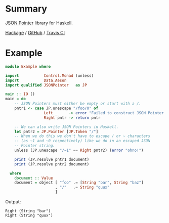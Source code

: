# Summary

[JSON Pointer](http://tools.ietf.org/html/rfc6901) library for Haskell.

[Hackage](https://hackage.haskell.org/package/hjsonpointer) / [GitHub](https://github.com/seagreen/hjsonpointer) / [Travis CI](https://travis-ci.org/seagreen/hjsonpointer)

# Example

```haskell
module Example where

import           Control.Monad (unless)
import           Data.Aeson
import qualified JSONPointer   as JP

main :: IO ()
main = do
    -- JSON Pointers must either be empty or start with a /.
    pntr1 <- case JP.unescape "/foo/0" of
                 Left _     -> error "Failed to construct JSON Pointer."
                 Right pntr -> return pntr

    -- We can also write JSON Pointers in Haskell.
    let pntr2 = JP.Pointer [JP.Token "/"]
    -- When we do this we don't have to escape / or ~ characters
    -- (as ~1 and ~0 respectively) like we do in an escaped JSON
    -- Pointer string.
    unless (JP.unescape "/~1" == Right pntr2) (error "ohno!")

    print (JP.resolve pntr1 document)
    print (JP.resolve pntr2 document)

  where
    document :: Value
    document = object [ "foo" .= [String "bar", String "baz"]
                      , "/"   .= String "quux"
                      ]
```

Output:
```
Right (String "bar")
Right (String "quux")
```
